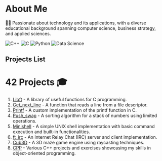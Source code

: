 # About Me
👨‍💻 Passionate about technology and its applications, with a diverse educational background spanning computer science, business strategy, and applied sciences.

![C++](https://img.shields.io/badge/C++-Advanced-blue?logo=c%2B%2B)
![C](https://img.shields.io/badge/C-Advanced-blue?logo=c%2B%2B)
![Python](https://img.shields.io/badge/Python-Intermediate-yellow?logo=python)
![Data Science](https://img.shields.io/badge/Data%20Science-Intermediate-green?logo=datacamp)

## Projects List
# 42 Projects 🎓
1. [Libft](https://github.com/alpyt42/libft) - A library of useful functions for C programming.
2. [Get_next_line](https://github.com/alpyt42/get_next_line) - A function that reads a line from a file descriptor.
3. [Printf](https://github.com/alpyt42/ft_printf) - A custom implementation of the printf function in C.
4. [Push_swap](https://github.com/alpyt42/push_swap) - A sorting algorithm for a stack of numbers using limited operations.
5. [Minishell](https://github.com/alpyt42/minishell) - A simple UNIX shell implementation with basic command execution and built-in functionalities.
7. [ft_irc](https://github.com/alpyt42/ft_irc) - An Internet Relay Chat (IRC) server and client implementation.
8. [Cub3D](https://github.com/alpyt42/cub3d) - A 3D maze game engine using raycasting techniques.
9. [CPP](https://github.com/alpyt42/cpp) - Various C++ projects and exercises showcasing my skills in object-oriented programming.

